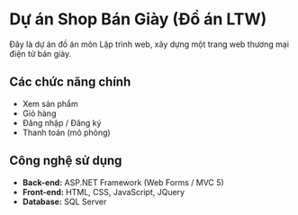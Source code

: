 # Dự án Shop Bán Giày (Đồ án LTW)

Đây là dự án đồ án môn Lập trình web, xây dựng một trang web thương mại điện tử bán giày.

## Các chức năng chính
* Xem sản phẩm
* Giỏ hàng
* Đăng nhập / Đăng ký
* Thanh toán (mô phỏng)

## Công nghệ sử dụng
* **Back-end:** ASP.NET Framework (Web Forms / MVC 5)
* **Front-end:** HTML, CSS, JavaScript, JQuery
* **Database:** SQL Server

